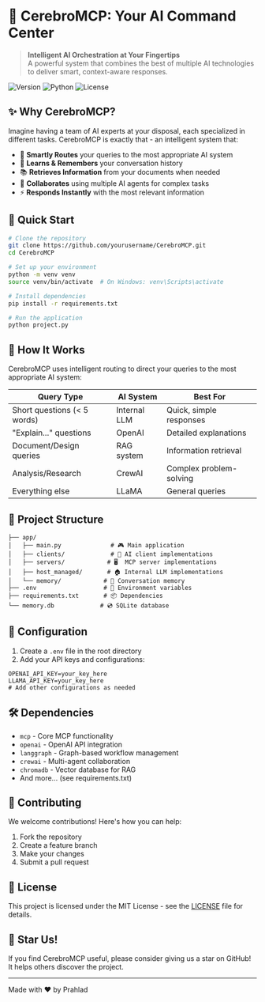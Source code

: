 # 🧠 CerebroMCP: Your AI Command Center

> **Intelligent AI Orchestration at Your Fingertips**  
> A powerful system that combines the best of multiple AI technologies to deliver smart, context-aware responses.

![Version](https://img.shields.io/badge/version-1.0.0-blue.svg)
![Python](https://img.shields.io/badge/python-3.8+-green.svg)
![License](https://img.shields.io/badge/license-MIT-yellow.svg)

## ✨ Why CerebroMCP?

Imagine having a team of AI experts at your disposal, each specialized in different tasks. CerebroMCP is exactly that - an intelligent system that:

- 🤖 **Smartly Routes** your queries to the most appropriate AI system
- 🧠 **Learns & Remembers** your conversation history
- 📚 **Retrieves Information** from your documents when needed
- 👥 **Collaborates** using multiple AI agents for complex tasks
- ⚡ **Responds Instantly** with the most relevant information

## 🚀 Quick Start

```bash
# Clone the repository
git clone https://github.com/yourusername/CerebroMCP.git
cd CerebroMCP

# Set up your environment
python -m venv venv
source venv/bin/activate  # On Windows: venv\Scripts\activate

# Install dependencies
pip install -r requirements.txt

# Run the application
python project.py
```

## 🎯 How It Works

CerebroMCP uses intelligent routing to direct your queries to the most appropriate AI system:

| Query Type | AI System | Best For |
|------------|-----------|----------|
| Short questions (< 5 words) | Internal LLM | Quick, simple responses |
| "Explain..." questions | OpenAI | Detailed explanations |
| Document/Design queries | RAG system | Information retrieval |
| Analysis/Research | CrewAI | Complex problem-solving |
| Everything else | LLaMA | General queries |

## 📁 Project Structure

```
├── app/
│   ├── main.py              # 🎮 Main application
│   ├── clients/             # 🤝 AI client implementations
│   ├── servers/            # 🖥️  MCP server implementations
│   ├── host_managed/       # 🏠 Internal LLM implementations
│   └── memory/            # 💾 Conversation memory
├── .env                   # 🔑 Environment variables
├── requirements.txt       # 📦 Dependencies
└── memory.db             # 💿 SQLite database
```

## 🔧 Configuration

1. Create a `.env` file in the root directory
2. Add your API keys and configurations:
```env
OPENAI_API_KEY=your_key_here
LLAMA_API_KEY=your_key_here
# Add other configurations as needed
```

## 🛠️ Dependencies

- `mcp` - Core MCP functionality
- `openai` - OpenAI API integration
- `langgraph` - Graph-based workflow management
- `crewai` - Multi-agent collaboration
- `chromadb` - Vector database for RAG
- And more... (see requirements.txt)

## 🤝 Contributing

We welcome contributions! Here's how you can help:

1. Fork the repository
2. Create a feature branch
3. Make your changes
4. Submit a pull request

## 📝 License

This project is licensed under the MIT License - see the [LICENSE](LICENSE) file for details.

## 🌟 Star Us!

If you find CerebroMCP useful, please consider giving us a star on GitHub! It helps others discover the project.

---

Made with ❤️ by Prahlad